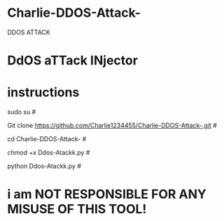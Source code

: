 # Charlie-DDOS-Attack-
DDOS ATTACK
# DdOS aTTack INjector #
# instructions #
sudo su #

Git clone https://github.com/Charlie1234455/Charlie-DDOS-Attack-.git #


cd  Charlie-DDOS-Attack- #


chmod +x Ddos-Atackk.py #


python Ddos-Atackk.py # 

# i am NOT RESPONSIBLE FOR ANY MISUSE OF THIS TOOL! #

